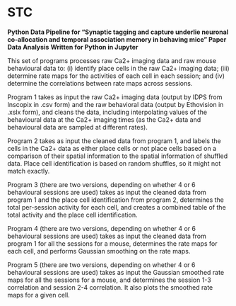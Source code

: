 # STC
**Python Data Pipeline for “Synaptic tagging and capture underlie neuronal co-allocation and temporal association memory in behaving mice” Paper Data Analysis**
**Written for Python in Jupyter** 


This set of programs processes raw Ca2+ imaging data and raw mouse behavioural data to: (i) identify place cells in the raw Ca2+ imaging data; (iii) determine rate maps for the activities of each cell in each session; and (iv) determine the correlations between rate maps across sessions. 

Program 1 takes as input the raw Ca2+ imaging data (output by IDPS from Inscopix in .csv form) and the raw behavioral data (output by Ethovision in .xslx form), and cleans the data, including interpolating values of the behavioural data at the Ca2+ imaging times (as the Ca2+ data and behavioural data are sampled at different rates).

Program 2 takes as input the cleaned data from program 1, and labels the cells in the Ca2+ data as either place cells or not place cells based on a comparison of their spatial information to the spatial information of shuffled data. Place cell identification is based on random shuffles, so it might not match exactly.

Program 3 (there are two versions, depending on whether 4 or 6 behavioural sessions are used) takes as input the cleaned data from program 1 and the place cell identification from program 2, determines the total per-session activity for each cell, and creates a combined table of the total activity and the place cell identification. 

Program 4 (there are two versions, depending on whether 4 or 6 behavioural sessions are used) takes as input the cleaned data from program 1 for all the sessions for a mouse, determines the rate maps for each cell, and performs Gaussian smoothing on the rate maps.  

Program 5 (there are two versions, depending on whether 4 or 6 behavioural sessions are used) takes as input the Gaussian smoothed rate maps for all the sessions for a mouse, and determines the session 1-3 correlation and session 2-4 correlation. It also plots the smoothed rate maps for a given cell.
